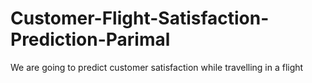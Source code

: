 # Customer-Flight-Satisfaction-Prediction-Parimal
We are going to predict customer satisfaction while travelling in a flight
